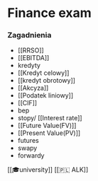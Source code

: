 # Finance exam
### Zagadnienia
- [[RRSO]]
- [[EBITDA]]
- kredyty
- [[Kredyt celowy]]
- [[kredyt obrotowy]]
- [[Akcyza]]
- [[Podatek liniowy]]
- [[CIF]]
-  bep
-  stopy/ [[Interest rate]]
- [[Future Value(FV)]]
- [[Present Value(PV)]]
- futures
- swapy
- forwardy

[[🎓university]] [[🇵🇱 ALK]]